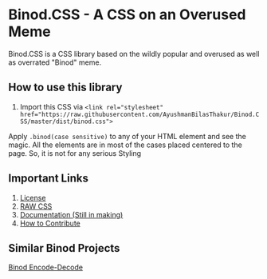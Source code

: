# Binod.CSS - A CSS on an Overused Meme

Binod.CSS is a CSS library based on the wildly popular and overused as well as overrated "Binod" meme.

## How to use this library

1. Import this CSS via `<link rel="stylesheet" href="https://raw.githubusercontent.com/AyushmanBilasThakur/Binod.CSS/master/dist/binod.css">`

Apply `.binod(case sensitive)` to any of your HTML element and see the magic.
All the elements are in most of the cases placed centered to the page. So, it is not for any serious Styling

## Important Links

1. [License](./LICENSE.md)
2. [RAW CSS](https://raw.githubusercontent.com/AyushmanBilasThakur/Binod.CSS/master/dist/binod.css)
3. [Documentation (Still in making)](https://ayushmanbilasthakur.github.io/Binod.CSS/docs/)
4. [How to Contribute](./CONTRIBUTING.md)

## Similar Binod Projects

[Binod Encode-Decode](http://binod.pythonanywhere.com/)

